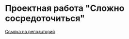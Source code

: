 # Проектная работа "Сложно сосредоточиться"
[Ссылка на репозиторий](https://github.com/utrovlesu/slozhno-sosredotochitsya/tree/main)
